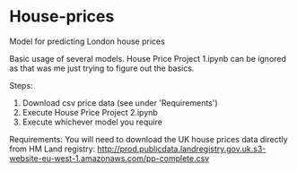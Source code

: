# House-prices
Model for predicting London house prices

Basic usage of several models.   House Price Project 1.ipynb can be ignored as that was me just trying to figure out the basics.

Steps:
1. Download csv price data (see under 'Requirements')
2. Execute House Price Project 2.ipynb
3. Execute whichever model you require

Requirements:
You will need to download the UK house prices data directly from HM Land registry:
http://prod.publicdata.landregistry.gov.uk.s3-website-eu-west-1.amazonaws.com/pp-complete.csv


